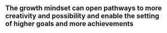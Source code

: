 ## The growth mindset can open pathways to more creativity and possibility and enable the setting of higher goals and more achievements
